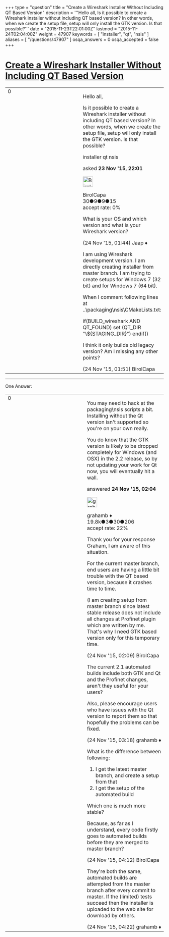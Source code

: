+++
type = "question"
title = "Create a Wireshark Installer Without Including QT Based Version"
description = '''Hello all,  Is it possible to create a Wireshark installer without including QT based version? In other words, when we create the setup file, setup will only install the GTK version. Is that possible?'''
date = "2015-11-23T22:01:00Z"
lastmod = "2015-11-24T02:04:00Z"
weight = 47907
keywords = [ "installer", "qt", "nsis" ]
aliases = [ "/questions/47907" ]
osqa_answers = 0
osqa_accepted = false
+++

<div class="headNormal">

# [Create a Wireshark Installer Without Including QT Based Version](/questions/47907/create-a-wireshark-installer-without-including-qt-based-version)

</div>

<div id="main-body">

<div id="askform">

<table id="question-table" style="width:100%;"><colgroup><col style="width: 50%" /><col style="width: 50%" /></colgroup><tbody><tr class="odd"><td style="width: 30px; vertical-align: top"><div class="vote-buttons"><div id="post-47907-score" class="post-score" title="current number of votes">0</div><div id="favorite-count" class="favorite-count"></div></div></td><td><div id="item-right"><div class="question-body"><p>Hello all,</p><p>Is it possible to create a Wireshark installer without including QT based version? In other words, when we create the setup file, setup will only install the GTK version. Is that possible?</p></div><div id="question-tags" class="tags-container tags">installer qt nsis</div><div id="question-controls" class="post-controls"></div><div class="post-update-info-container"><div class="post-update-info post-update-info-user"><p>asked <strong>23 Nov '15, 22:01</strong></p><img src="https://secure.gravatar.com/avatar/6257a856e7271c04dd39469c7a5332ee?s=32&amp;d=identicon&amp;r=g" class="gravatar" width="32" height="32" alt="BirolCapa&#39;s gravatar image" /><p>BirolCapa<br />
<span class="score" title="30 reputation points">30</span><span title="9 badges"><span class="badge1">●</span><span class="badgecount">9</span></span><span title="9 badges"><span class="silver">●</span><span class="badgecount">9</span></span><span title="15 badges"><span class="bronze">●</span><span class="badgecount">15</span></span><br />
<span class="accept_rate" title="Rate of the user&#39;s accepted answers">accept rate:</span> <span title="BirolCapa has no accepted answers">0%</span></p></div></div><div id="comments-container-47907" class="comments-container"><span id="47910"></span><div id="comment-47910" class="comment"><div id="post-47910-score" class="comment-score"></div><div class="comment-text"><p>What is your OS and which version and what is your Wireshark version?</p></div><div id="comment-47910-info" class="comment-info"><span class="comment-age">(24 Nov '15, 01:44)</span> Jaap ♦</div></div><span id="47911"></span><div id="comment-47911" class="comment"><div id="post-47911-score" class="comment-score"></div><div class="comment-text"><p>I am using Wireshark development version. I am directly creating installer from master branch. I am trying to create setups for Windows 7 (32 bit) and for Windows 7 (64 bit).</p><p>When I comment following lines at ..\packaging\nsis\CMakeLists.txt:</p><p>if(BUILD_wireshark AND QT_FOUND) set (QT_DIR "\${STAGING_DIR}") endif()</p><p>I think it only builds old legacy version? Am I missing any other points?</p></div><div id="comment-47911-info" class="comment-info"><span class="comment-age">(24 Nov '15, 01:51)</span> BirolCapa</div></div></div><div id="comment-tools-47907" class="comment-tools"></div><div class="clear"></div><div id="comment-47907-form-container" class="comment-form-container"></div><div class="clear"></div></div></td></tr></tbody></table>

------------------------------------------------------------------------

<div class="tabBar">

<span id="sort-top"></span>

<div class="headQuestions">

One Answer:

</div>

</div>

<span id="47912"></span>

<div id="answer-container-47912" class="answer">

<table style="width:100%;"><colgroup><col style="width: 50%" /><col style="width: 50%" /></colgroup><tbody><tr class="odd"><td style="width: 30px; vertical-align: top"><div class="vote-buttons"><div id="post-47912-score" class="post-score" title="current number of votes">0</div></div></td><td><div class="item-right"><div class="answer-body"><p>You may need to hack at the packaging\nsis scripts a bit. Installing without the Qt version isn't supported so you're on your own really.</p><p>You do know that the GTK version is likely to be dropped completely for Windows (and OSX) in the 2.2 release, so by not updating your work for Qt now, you will eventually hit a wall.</p></div><div class="answer-controls post-controls"></div><div class="post-update-info-container"><div class="post-update-info post-update-info-user"><p>answered <strong>24 Nov '15, 02:04</strong></p><img src="https://secure.gravatar.com/avatar/d2a7e24ca66604c749c7c88c1da8ff78?s=32&amp;d=identicon&amp;r=g" class="gravatar" width="32" height="32" alt="grahamb&#39;s gravatar image" /><p>grahamb ♦<br />
<span class="score" title="19834 reputation points"><span>19.8k</span></span><span title="3 badges"><span class="badge1">●</span><span class="badgecount">3</span></span><span title="30 badges"><span class="silver">●</span><span class="badgecount">30</span></span><span title="206 badges"><span class="bronze">●</span><span class="badgecount">206</span></span><br />
<span class="accept_rate" title="Rate of the user&#39;s accepted answers">accept rate:</span> <span title="grahamb has 274 accepted answers">22%</span></p></div></div><div id="comments-container-47912" class="comments-container"><span id="47913"></span><div id="comment-47913" class="comment"><div id="post-47913-score" class="comment-score"></div><div class="comment-text"><p>Thank you for your response Graham, I am aware of this situation.</p><p>For the current master branch, end users are having a little bit trouble with the QT based version, because it crashes time to time.</p><p>(I am creating setup from master branch since latest stable release does not include all changes at Profinet plugin which are written by me. That's why I need GTK based version only for this temporary time.</p></div><div id="comment-47913-info" class="comment-info"><span class="comment-age">(24 Nov '15, 02:09)</span> BirolCapa</div></div><span id="47916"></span><div id="comment-47916" class="comment"><div id="post-47916-score" class="comment-score"></div><div class="comment-text"><p>The current 2.1 automated builds include both GTK and Qt and the Profinet changes, aren't they useful for your users?</p><p>Also, please encourage users who have issues with the Qt version to report them so that hopefully the problems can be fixed.</p></div><div id="comment-47916-info" class="comment-info"><span class="comment-age">(24 Nov '15, 03:18)</span> grahamb ♦</div></div><span id="47922"></span><div id="comment-47922" class="comment"><div id="post-47922-score" class="comment-score"></div><div class="comment-text"><p>What is the difference between following:</p><ol><li>I get the latest master branch, and create a setup from that</li><li>I get the setup of the automated build</li></ol><p>Which one is much more stable?</p><p>Because, as far as I understand, every code firstly goes to automated builds before they are merged to master branch?</p></div><div id="comment-47922-info" class="comment-info"><span class="comment-age">(24 Nov '15, 04:12)</span> BirolCapa</div></div><span id="47923"></span><div id="comment-47923" class="comment"><div id="post-47923-score" class="comment-score"></div><div class="comment-text"><p>They're both the same, automated builds are attempted from the master branch after every commit to master. If the (limited) tests succeed then the installer is uploaded to the web site for download by others.</p></div><div id="comment-47923-info" class="comment-info"><span class="comment-age">(24 Nov '15, 04:22)</span> grahamb ♦</div></div></div><div id="comment-tools-47912" class="comment-tools"></div><div class="clear"></div><div id="comment-47912-form-container" class="comment-form-container"></div><div class="clear"></div></div></td></tr></tbody></table>

</div>

<div class="paginator-container-left">

</div>

</div>

</div>

